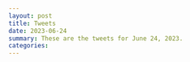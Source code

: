 ```yaml
---
layout: post
title: Tweets
date: 2023-06-24
summary: These are the tweets for June 24, 2023.
categories:
---
```


